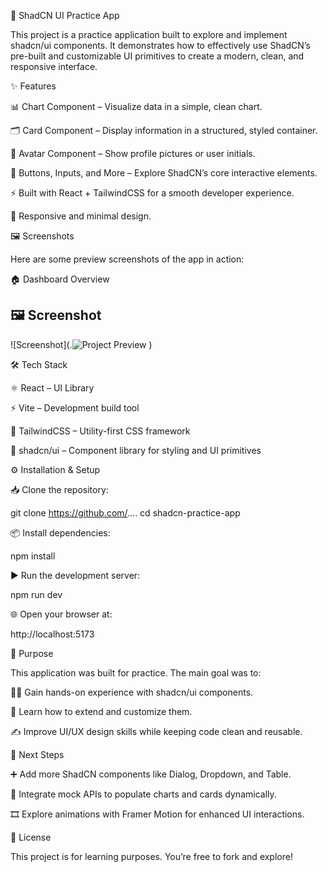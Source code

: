 🎨 ShadCN UI Practice App

This project is a practice application built to explore and implement shadcn/ui
 components.
It demonstrates how to effectively use ShadCN’s pre-built and customizable UI primitives to create a modern, clean, and responsive interface.

✨ Features

📊 Chart Component – Visualize data in a simple, clean chart.

🗂️ Card Component – Display information in a structured, styled container.

👤 Avatar Component – Show profile pictures or user initials.

🔘 Buttons, Inputs, and More – Explore ShadCN’s core interactive elements.

⚡ Built with React + TailwindCSS for a smooth developer experience.

📱 Responsive and minimal design.

🖼️ Screenshots

Here are some preview screenshots of the app in action:

🏠 Dashboard Overview
## 🖼 Screenshot
![Screenshot](.![Project Preview](.app/Screenshot.png)
)

🛠️ Tech Stack

⚛️ React – UI Library

⚡ Vite – Development build tool

🎨 TailwindCSS – Utility-first CSS framework

🧩 shadcn/ui – Component library for styling and UI primitives

⚙️ Installation & Setup

📥 Clone the repository:

git clone https://github.com/....
cd shadcn-practice-app


📦 Install dependencies:

npm install


▶️ Run the development server:

npm run dev


🌐 Open your browser at:

http://localhost:5173

🎯 Purpose

This application was built for practice.
The main goal was to:

🧑‍💻 Gain hands-on experience with shadcn/ui components.

🎨 Learn how to extend and customize them.

✍️ Improve UI/UX design skills while keeping code clean and reusable.

🚀 Next Steps

➕ Add more ShadCN components like Dialog, Dropdown, and Table.

🔗 Integrate mock APIs to populate charts and cards dynamically.

🎞️ Explore animations with Framer Motion for enhanced UI interactions.

📄 License

This project is for learning purposes. You’re free to fork and explore!
